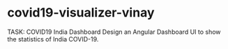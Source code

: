 # covid19-visualizer-vinay

TASK: COVID19 India Dashboard
Design an Angular Dashboard UI to show the statistics of India COVID-19.

